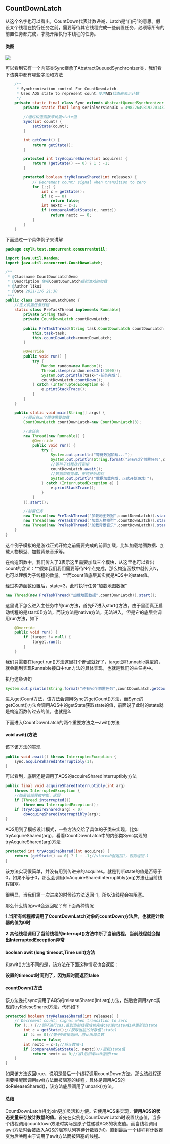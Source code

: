 ## CountDownLatch

从这个名字也可以看出，CountDown代表计数递减，Latch是“门闩”的意思。假设某个线程在执行任务之前，需要等待其它线程完成一些前置任务，必须等所有的前置任务都完成，才能开始执行本线程的任务。

#### 类图

![](https://s3.ax1x.com/2021/01/22/sIpWPH.png)

可以看到它有一个内部类Sync继承了AbstractQueuedSynchronizer类，我们看下该类中都有哪些字段和方法

~~~java
    /**
     * Synchronization control For CountDownLatch.
     * Uses AQS state to represent count.使用AQS状态来表示计数
     */
    private static final class Sync extends AbstractQueuedSynchronizer {
        private static final long serialVersionUID = 4982264981922014374L;

        //通过构造函数来设置state值
        Sync(int count) {
            setState(count);
        }

        int getCount() {
            return getState();
        }

        protected int tryAcquireShared(int acquires) {
            return (getState() == 0) ? 1 : -1;
        }

        protected boolean tryReleaseShared(int releases) {
            // Decrement count; signal when transition to zero
            for (;;) {
                int c = getState();
                if (c == 0)
                    return false;
                int nextc = c-1;
                if (compareAndSetState(c, nextc))
                    return nextc == 0;
            }
        }
    }
~~~

下面通过一个具体例子来讲解

~~~java
package cxylk.test.concurrent.concurrentutil;

import java.util.Random;
import java.util.concurrent.CountDownLatch;

/**
 * @Classname CountDownLatchDemo
 * @Description 使用CountDownLatch模拟游戏的加载
 * @Author likui
 * @Date 2021/1/6 21:30
 **/
public class CountDownLatchDemo {
    //定义前置任务线程
    static class PreTaskThread implements Runnable{
        private String task;
        private CountDownLatch countDownLatch;

        public PreTaskThread(String task,CountDownLatch countDownLatch){
            this.task=task;
            this.countDownLatch=countDownLatch;
        }

        @Override
        public void run() {
            try {
                Random random=new Random();
                Thread.sleep(random.nextInt(1000));
                System.out.println(task+"-任务完成");
                countDownLatch.countDown();
            } catch (InterruptedException e) {
                e.printStackTrace();
            }
        }
    }

    public static void main(String[] args) {
        //假设有三个模块需要加载
        CountDownLatch countDownLatch=new CountDownLatch(3);

        //主任务
        new Thread(new Runnable() {
            @Override
            public void run() {
                try {
                    System.out.println("等待数据加载...");
                    System.out.println(String.format("还有%d个前置任务",countDownLatch.getCount()));
                    //等待子线程执行完毕
                    countDownLatch.await();
                    //数据加载完成，正式开始游戏
                    System.out.println("数据加载完成，正式开始游戏!");
                } catch (InterruptedException e) {
                    e.printStackTrace();
                }
            }
        }).start();

        //前置任务
        new Thread(new PreTaskThread("加载地图数据",countDownLatch)).start();
        new Thread(new PreTaskThread("加载人物模型",countDownLatch)).start();
        new Thread(new PreTaskThread("加载背景音乐",countDownLatch)).start();
    }
}
~~~

这个例子模拟的是游戏正式开始之前需要完成的前置加载，比如加载地图数据、加载人物模型、加载背景音乐等。

在构造函数中，我们传入了3表示这里需要加载三个模块，从这里也可以看出count的含义：**假如我们我们需要等待N个点完成，那么构造函数中就传入N，也可以理解为子线程的数量。**而count值底层其实就是AQS中的state值。

经过构造函数设置后，state=3，此时执行任务“加载地图数据”

~~~java
new Thread(new PreTaskThread("加载地图数据",countDownLatch)).start();
~~~

这里说下怎么进入主任务中的run方法，首先F7进入start()方法，由于里面真正启动线程的是start0()方法，而该方法是native方法，无法进入，但是它的底层会调用run方法，如下

~~~java
    @Override
    public void run() {
        if (target != null) {
            target.run();
        }
    }
~~~

我们只需要在target.run()方法这里打个断点就好了，target是Runnable类型的，就会跑到实现Runnable接口中run方法的具体实现，也就是我们的主任务中。

执行这条语句

~~~java
System.out.println(String.format("还有%d个前置任务",countDownLatch.getCount()));
~~~

进入getCount方法，该方法会调用Sync的getCount()方法，而Sync的getCount()方法会调用AQS中的getState获取state的值，前面说了此时的state就是构造函数传过去的值，也就是3.

下面进入CountDownLatch的两个重要方法之一awit()方法

#### void awit()方法

该下该方法的实现

~~~java
public void await() throws InterruptedException {
    sync.acquireSharedInterruptibly(1);
}
~~~

可以看到，底层还是调用了AQS的acquireSharedInterruptibly方法

~~~java
public final void acquireSharedInterruptibly(int arg)
    throws InterruptedException {
    //如果该线程被中断，返回
    if (Thread.interrupted())
        throw new InterruptedException();
    if (tryAcquireShared(arg) < 0)
        doAcquireSharedInterruptibly(arg);
}
~~~

AQS用到了模板设计模式，一些方法交给了具体的子类来实现，比如tryAcquireShared(arg)，看看CountDownLatch中的内部类Sync实现的tryAcquireShared(arg)方法

~~~java
protected int tryAcquireShared(int acquires) {
    return (getState() == 0) ? 1 : -1;//state=0就返回1，否则返回-1
}
~~~

该方法实现很简单，并没有用到传进来的acquires。就是判断state的值是否等于0，如果不等于0，那么会调用doAcquireSharedInterruptibly(arg)方法让当前线程阻塞。

很明显，当我们第一次进来的时候该方法返回-1，所以该线程会被阻塞。

那么什么情况awit会返回呢？有下面两种情况

**1.当所有线程都调用了CountDownLatch对象的countDown方法后，也就是计数器的值为0时**

**2.其他线程调用了当前线程的interrupt()方法中断了当前线程，当前线程就会抛出InterruptedException异常**

#### boolean awit (long timeout,Time unit)方法

和awit()方法不同的是，该方法在下面这种情况也会返回：

**设置的timeout时间到了，因为超时而返回false**

#### countDown()方法

该方法委托sync调用了AQS的releaseShared(int arg)方法，然后会调用sync实现的tryReleseShared方法，代码如下

~~~java
protected boolean tryReleaseShared(int releases) {
    // Decrement count; signal when transition to zero
    for (;;) {//循环进行cas,直到当前线程成功完成cas使state减1并更新到state
        int c = getState();//获取当前的计数值(state)
        if (c == 0)//等于0直接返回，防止出现负数
            return false;
        int nextc = c-1;//将计数值-1
        if (compareAndSetState(c, nextc))//更新state值
            return nextc == 0;//减1后如果==0返回true
    }
}
~~~

如果该方法返回true，说明是最后一个线程调用countDown方法，那么该线程还需要唤醒因调用awit方法而被阻塞的线程，具体是调用AQS的doReleaseShared()，该方法底层调用了unpark()方法。

#### 总结

CountDownLatch相比join更加灵活和方便。它使用AQS来实现，**使用AQS的状态变量来存放计数器的值**。首先在实例化CountDownLatch时设置状态值，当多个线程调用countdown方法时实际是原子性递减AQS的状态值。而当线程调用awit方法时会被放入AQS的阻塞队列等待计数器为0。直到最后一个线程将计数器变为后唤醒由于调用了awit方法而被阻塞的线程。